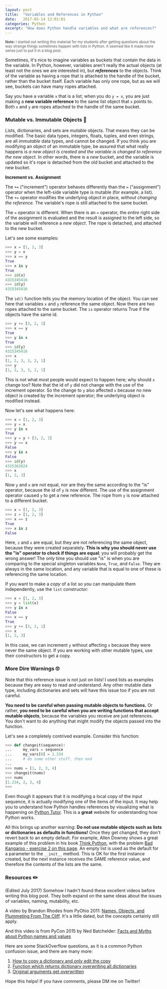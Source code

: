 ```yaml
---
layout: post
title:  "Variables and References in Python"
date:   2017-05-14 12:01:01
categories: Python
excerpt: "How does Python handle variables and what are references?"
---
```

<small><span style="color: #555;"><strong>Note: </strong>I started out writing this material for my students after getting questions about the way strange things sometimes happen with lists in Python. It seemed like it made more sense just to put it in a blog post.</span></small>

Sometimes, it's nice to imagine variables as buckets that contain the data in the variable.  In Python, however, variables aren't really the actual objects (at least not the ones we are interested in), but ***references*** to the objects. Think of the variable as having a rope that is attached to the handle of the bucket, rather than the bucket itself. Each variable has only one rope, but as we will see, buckets can have many ropes attached.

Say you have a variable `x` that is a list; when you do `y = x`, you are just making a **new variable reference** to the same list object that `x` points to. Both `x` and `y` are ropes attached to the handle of the same bucket.

### Mutable vs. Immutable Objects 🤔 ###

Lists, dictionaries, and sets are *mutable* objects. That means they can be modified. The basic data types, integers, floats, tuples, and even strings, are all *immutable* data types, and cannot be changed. If you think you are modifying an object of an immutable type, be assured that what really happens is *a new object is created and the variable is changed to reference the new object*. In other words, there is a *new* bucket, and the variable is updated so it's rope is detached from the old bucket and attached to the new bucket.

**Increment vs. Assignment**

The `+=` ("increment") operator behaves differently than the `=` ("assignment") operator when the left-side variable type is mutable (for example, a list). The `+=` operator modifies the underlying object in place, *without changing the reference*. The variable's rope is still attached to the same bucket.

The `=` operator is different. When there is an `=` operator, the *entire* right side of the assignment is evaluated and the result is assigned to the left side, so the variable will reference a *new object*. The rope is detached, and attached to the new bucket.

Let's see some examples:

```python
>>> x = [1, 2, 3]
>>> y = x
>>> x == y
True
>>> x is y
True
>>> id(x)
4315345416
>>> id(y)
4315345416
```

The `id()` function tells you the memory location of the object. You can see here that variables `x` and `y` reference the same object. Now there are two ropes attached to the same bucket. The `is` operator returns True if the objects have the same id.

```python
>>> y += [3, 2, 1]
>>> x == y
True
>>> y is x
True
>>> id(y)
4315345416
>>> x
[1, 2, 3, 3, 2, 1]
>>> y
[1, 2, 3, 3, 2, 1]
```

This is not what most people would expect to happen here; why should `x` change too? Note that the id of `y` did not change with the use of the increment operator. So the change to `y` also affected `x` because no new object is created by the increment operator; the underlying object is modified instead.

Now let's see what happens here:

 ```python
>>> x = [1, 2, 3]
>>> y = x
>>> y is x
True
>>> y = y + [3, 2, 1]
>>> y == x
False
>>> y is x
False
>>> id(y)
4315362824
>>> x
[1, 2, 3]
```

Now `y` and `x` are not equal, nor are they the same according to the "is" operator, because the id of `y` is now different. The use of the assignment operator caused `y` to get a new reference. The rope from `y` is now attached to a different bucket.

```python
>>> x = [1, 2, 3]
>>> z = [1, 2, 3]
>>> x == z
True
>>> x is z
False
```

Here, `z` and `x` are equal, but they are not referencing the same object, because they were created separately. **This is why you should never use the "is" operator to check if things are equal**; you will probably get the wrong answer! The only time you should use "is" is when you are comparing to the special singleton variables `None`, `True`, and `False`. They are always in the same location, and any variable that is equal to one of these is referencing the same location.

If you want to make a *copy* of a list so you can manipulate them independently, use the `list` constructor:

```python
>>> x = [1, 2, 3]
>>> y = list(x)
>>> y is x
False
>>> x == y
True
>>> y += [3, 2, 1]
>>> x
[1, 2, 3]
```

In this case, we can increment `y` without affecting `x` because they were never the same object. If you are working with other mutable types, use their constructors to get a copy.

### More Dire Warnings 🙄 ###

Note that this reference issue is not just on lists! I used lists as examples because they are easy to read and understand. Any other mutable data type, including dictionaries and sets will have this issue too if you are not careful.

**You need to be careful when passing mutable objects to functions.** Or rather, **you need to be careful when you are writing functions that accept mutable objects**, because the variables you receive are just references. You don't want to do anything that might modify the objects passed into the function.

Let's see a completely contrived example. Consider this function:

```python
>>> def changeit(sequence):
...     my_vars = sequence
...     my_vars[0] = 1.234
...     # do some other stuff, then end
...
>>> nums = [1, 2, 3, 4]
>>> changeit(nums)
>>> nums
[1.234, 2, 3, 4]
>>>
```

Even though it appears that it is modifying a local copy of the input sequence, it is actually modifying one of the items of the input. It may help you to understand how Python handles references by visualizing what is happening on [Python Tutor][pythontutor]. This is a **great** website for understanding how Python works.

All this brings up another warning: **Do not use mutable objects such as lists or dictionaries as defaults in functions!** Once they get changed, they don't revert back to an empty default. For example, Allen Downey shows a great example of this problem in his book [Think Python][thinkpython], with the problem [Bad Kangaroo - exercise 2 on this page][badkangaroo]. An empty list is used as the default for a parameter to the `__init__` method. This is OK for the first instance created, but the next instance receives the SAME reference value, and therefore the contents of the lists are the same.

### Resources ✏️

(Edited July 2017) Somehow I hadn't found these excellent videos before writing this blog post. They both expand on the same ideas about the issues of variables, naming, mutability, etc.

A video by Brandon Rhodes from PyOhio 2011: [Names, Objects, and Plummeting From The Cliff][Rhodes]. It's a little dated, but the concepts certainly still apply.

And this video is from PyCon 2015 by Ned Batchelder: [Facts and Myths about Python names and values][py_names]

Here are some StackOverflow questions, as it is a common Python confusion issue, and there are many more:

1. [How to copy a dictionary and only edit the copy][so1]
1. [Function which returns dictionary overwriting all dictionaries][so2]
1. [Original arguments get overwritten][so3]

Hope this helps! If you have comments, please DM me on Twitter!

[thinkpython]: https://www.amazon.com/gp/product/1491939362/ref=as_li_qf_sp_asin_il_tl?ie=UTF8&camp=1789&creative=9325&creativeASIN=1491939362&linkCode=as2&tag=greenteapre01-20&linkId=QGWNVBOEV6JIMH4Y
[badkangaroo]: http://greenteapress.com/thinkpython2/html/thinkpython2018.html#sec208
[pythontutor]: http://www.pythontutor.com/
[py_names]: http://pyvideo.org/pycon-us-2015/facts-and-myths-about-python-names-and-values.html
[Rhodes]: http://pyvideo.org/pyohio-2011/pyohio-2011-names-objects-and-plummeting-from.html
[so1]: http://stackoverflow.com/questions/2465921/how-to-copy-a-dictionary-and-only-edit-the-copy
[so2]: http://stackoverflow.com/questions/43564986/function-which-returns-dictionary-overwriting-all-dictionaries/
[so3]: http://stackoverflow.com/questions/20550473/original-arguements-get-overwritten

